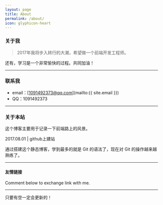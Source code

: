```yaml
---
layout: page
title: About
permalink: /about/
icon: glyphicon-heart
---
```


### 关于我

> 2017年我将步入转行的大潮，希望做一个前端开发工程师。   

  还有，学习是一个非常愉快的过程。共同加油！   

---

### 联系我

* email：[1091492373@qq.com](mailto:{{ site.email }})
* QQ：1091492373

---

### 关于本站   

这个博客主要用于记录一下前端路上的风景。

2017.08.01 | github上建站

通过搭建这个静态博客，学到最多的就是 Git 的语法了，现在对 Git 的操作越来越熟练了。  

---

#### 友情链接

Comment below to exchange link with me.  

---

只要有空一定会更新的！
